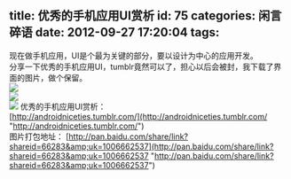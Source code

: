 title: 优秀的手机应用UI赏析
id: 75
categories: 闲言碎语
date: 2012-09-27 17:20:04
tags:
---

现在做手机应用，UI是个最为关键的部分，要以设计为中心的应用开发。
</br> 分享一下优秀的手机应用UI，tumblr竟然可以了，担心以后会被封，我下载了界面的图片，做个保留。
</br>![](http://m3.img.libdd.com/farm4/2012/0926/17/12DEAEDFA762E94EA6700799E44DABD52D9F3D75FC09_500_788.jpg)</img>
</br>![](http://m1.img.libdd.com/farm5/2012/0926/17/65DFE90AEDED6DC317461DC62B6082B8F2917775FC09_500_788.jpg)</img>
</br>![](http://m3.img.libdd.com/farm4/2012/0926/17/064F6FDEFA6E658ADA2BC728E9B3A502934A2075FC09_500_788.jpg)</img> 优秀的手机应用UI赏析：
</br>[http://androidniceties.tumblr.com/](http://androidniceties.tumblr.com/ "http://androidniceties.tumblr.com/")
</br> 图片打包地址： [http://pan.baidu.com/share/link?shareid=66283&amp;uk=1006662537](http://pan.baidu.com/share/link?shareid=66283&amp;uk=1006662537 "http://pan.baidu.com/share/link?shareid=66283&amp;uk=1006662537")
